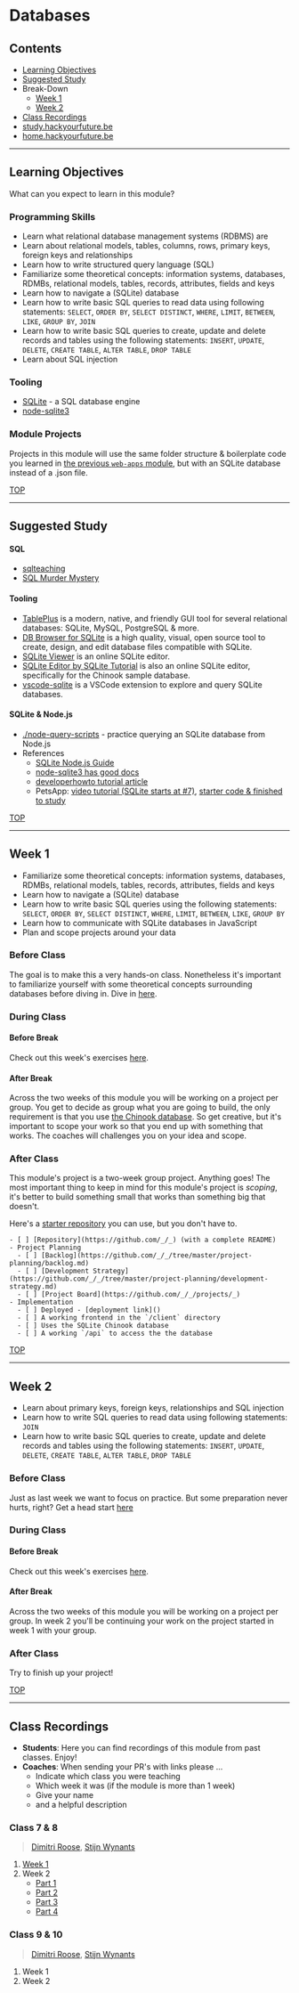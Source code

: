 # Databases

## Contents

- [Learning Objectives](#learning-objectives)
- [Suggested Study](#suggested-study)
- Break-Down
  - [Week 1](#week-1)
  - [Week 2](#week-2)
- [Class Recordings](#class-recordings)
- [study.hackyourfuture.be](https://study.hackyourfuture.be)
- [home.hackyourfuture.be](https://home.hackyourfuture.be/)

---

## Learning Objectives

What can you expect to learn in this module?

### Programming Skills

- Learn what relational database management systems (RDBMS) are
- Learn about relational models, tables, columns, rows, primary keys, foreign keys and relationships
- Learn how to write structured query language (SQL)
- Familiarize some theoretical concepts: information systems, databases, RDMBs, relational models, tables, records, attributes, fields and keys
- Learn how to navigate a (SQLite) database
- Learn how to write basic SQL queries to read data using following statements: `SELECT`, `ORDER BY`, `SELECT DISTINCT`, `WHERE`, `LIMIT`, `BETWEEN`, `LIKE`, `GROUP BY`, `JOIN`
- Learn how to write basic SQL queries to create, update and delete records and tables using the following statements: `INSERT`, `UPDATE`, `DELETE`, `CREATE TABLE`, `ALTER TABLE`, `DROP TABLE`
- Learn about SQL injection

### Tooling

- [SQLite](https://www.sqlite.org/index.html) - a SQL database engine
- [node-sqlite3](https://github.com/mapbox/node-sqlite3)

### Module Projects

Projects in this module will use the same folder structure & boilerplate code you learned in [the previous `web-apps` module](https://github.com/hackyourfuturebelgium/web-apps), but with an SQLite database instead of a .json file.

[TOP](#databases)

---

## Suggested Study

#### SQL

- [sqlteaching](https://www.sqlteaching.com/)
- [SQL Murder Mystery](https://mystery.knightlab.com/)

#### Tooling

- [TablePlus](https://tableplus.com/) is a modern, native, and friendly GUI tool for several relational databases: SQLite, MySQL, PostgreSQL & more.
- [DB Browser for SQLite](https://sqlitebrowser.org/) is a high quality, visual, open source tool to create, design, and edit database files compatible with SQLite.
- [SQLite Viewer](https://inloop.github.io/sqlite-viewer/) is an online SQLite editor.
- [SQLite Editor by SQLite Tutorial](https://www.sqlitetutorial.net/tryit/) is also an online SQLite editor, specifically for the Chinook sample database.
- [vscode-sqlite](https://marketplace.visualstudio.com/items?itemName=alexcvzz.vscode-sqlite) is a VSCode extension to explore and query SQLite databases.

#### SQLite & Node.js

- [./node-query-scripts](./node-query-scripts) - practice querying an SQLite database from Node.js
- References
  - [SQLite Node.js Guide](https://www.sqlitetutorial.net/sqlite-nodejs/)
  - [node-sqlite3 has good docs](https://github.com/mapbox/node-sqlite3/wiki/)
  - [developerhowto tutorial article](https://developerhowto.com/2018/12/29/build-a-rest-api-with-node-js-and-express-js/)
  - PetsApp: [video tutorial (SQLite starts at #7)](https://www.youtube.com/watch?v=2PCaD0Y4MP4&list=PLzV58Zm8FuBIWu1zvGRUfn0Xh6HXRg9cG&index=7), [starter code & finished to study](https://github.com/pgbovine/COGS121)

[TOP](#databases)

---

## Week 1

- Familiarize some theoretical concepts: information systems, databases, RDMBs, relational models, tables, records, attributes, fields and keys
- Learn how to navigate a (SQLite) database
- Learn how to write basic SQL queries using the following statements: `SELECT`, `ORDER BY`, `SELECT DISTINCT`, `WHERE`, `LIMIT`, `BETWEEN`, `LIKE`, `GROUP BY`
- Learn how to communicate with SQLite databases in JavaScript
- Plan and scope projects around your data

### Before Class

The goal is to make this a very hands-on class. Nonetheless it's important to familiarize yourself with some theoretical concepts surrounding databases before diving in. Dive in  [here](./week-1/prep-work.md).

### During Class

#### Before Break

Check out this week's exercises [here](./week-1/sql-exercises.md).

#### After Break

Across the two weeks of this module you will be working on a project per group. You get to decide as group what you are going to build, the only requirement is that you use [the Chinook database](./chinook-database/chinook.sqlite). So get creative, but it's important to scope your work so that you end up with something that works. The coaches will challenges you on your idea and scope.

### After Class

This module's project is a two-week group project.  Anything goes! The most important thing to keep in mind for this module's project is _scoping_, it's better to build something small that works than something big that doesn't.

Here's a [starter repository](https://github.com/HackYourFutureBelgium/restful-chinook) you can use, but you don't have to.

```
- [ ] [Repository](https://github.com/_/_) (with a complete README)
- Project Planning
  - [ ] [Backlog](https://github.com/_/_/tree/master/project-planning/backlog.md)
  - [ ] [Development Strategy](https://github.com/_/_/tree/master/project-planning/development-strategy.md)
  - [ ] [Project Board](https://github.com/_/_/projects/_)
- Implementation
  - [ ] Deployed - [deployment link]()
  - [ ] A working frontend in the `/client` directory
  - [ ] Uses the SQLite Chinook database
  - [ ] A working `/api` to access the the database
```

[TOP](#databases)

---

## Week 2

- Learn about primary keys, foreign keys, relationships and SQL injection
- Learn how to write SQL queries to read data using following statements: `JOIN`
- Learn how to write basic SQL queries to create, update and delete records and tables using the following statements: `INSERT`, `UPDATE`, `DELETE`, `CREATE TABLE`, `ALTER TABLE`, `DROP TABLE`

### Before Class

Just as last week we want to focus on practice. But some preparation never hurts, right? Get a head start 
[here](./week-2/prep-work.md)


### During Class

#### Before Break

Check out this week's exercises [here](./week-2/sql-exercises.md).

#### After Break

Across the two weeks of this module you will be working on a project per group. In week 2 you'll be continuing your work on the project started in week 1 with your group.

### After Class

Try to finish up your project!

[TOP](#databases)

---

## Class Recordings

- **Students**: Here you can find recordings of this module from past classes.  Enjoy!
- **Coaches**: When sending your PR's with links please ...
  - Indicate which class you were teaching
  - Which week it was (if the module is more than 1 week)
  - Give your name
  - and a helpful description

### Class 7 & 8

> [Dimitri Roose](https://github.com/sjimi), [Stijn Wynants](https://stackoverflow.com/users/1499018/stijn-wynants)

1. [Week 1](https://vimeo.com/424516925)
2. Week 2
   - [Part 1](https://vimeo.com/426980670)
   - [Part 2](https://vimeo.com/426995522)
   - [Part 3](https://vimeo.com/427003854)
   - [Part 4](https://vimeo.com/427039078)


### Class 9 & 10
> [Dimitri Roose](https://github.com/sjimi), [Stijn Wynants](https://stackoverflow.com/users/1499018/stijn-wynants)

1. Week 1
2. Week 2
